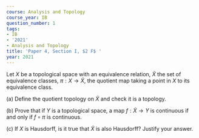 ```yaml
---
course: Analysis and Topology
course_year: IB
question_number: 1
tags:
- IB
- '2021'
- Analysis and Topology
title: 'Paper 4, Section I, $2 F$ '
year: 2021
---
```




Let $X$ be a topological space with an equivalence relation, $\tilde{X}$ the set of equivalence classes, $\pi: X \rightarrow \tilde{X}$, the quotient map taking a point in $X$ to its equivalence class.

(a) Define the quotient topology on $\tilde{X}$ and check it is a topology.

(b) Prove that if $Y$ is a topological space, a map $f: \tilde{X} \rightarrow Y$ is continuous if and only if $f \circ \pi$ is continuous.

(c) If $X$ is Hausdorff, is it true that $\tilde{X}$ is also Hausdorff? Justify your answer.